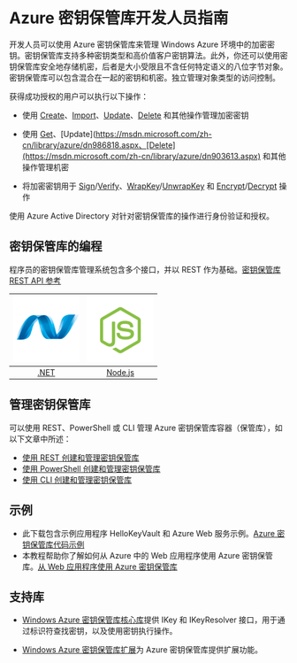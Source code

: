 <properties
   pageTitle="密钥保管库开发人员指南 | Windows Azure"
   description="开发人员可以使用 Azure 密钥保管库来管理 Windows Azure 环境中的加密密钥。"
   services="key-vault"
   documentationCenter=""
   authors="BrucePerlerMS"
   manager="mbaldwin"
   editor="bruceper" />
<tags
   ms.service="key-vault"
   ms.date="11/06/2015"
   wacn.date="12/28/2015" />

# Azure 密钥保管库开发人员指南

开发人员可以使用 Azure 密钥保管库来管理 Windows Azure 环境中的加密密钥。密钥保管库支持多种密钥类型和高价值客户密钥算法。此外，你还可以使用密钥保管库安全地存储机密，后者是大小受限且不含任何特定语义的八位字节对象。密钥保管库可以包含混合在一起的密钥和机密。独立管理对象类型的访问控制。

获得成功授权的用户可以执行以下操作：

- 使用 [Create](https://msdn.microsoft.com/zh-cn/library/azure/dn903634.aspx)、[Import](https://msdn.microsoft.com/zh-cn/library/azure/dn903626.aspx)、[Update](https://msdn.microsoft.com/zh-cn/library/azure/dn903616.aspx)、[Delete](https://msdn.microsoft.com/zh-cn/library/azure/dn903611.aspx) 和其他操作管理加密密钥

- 使用 [Get](https://msdn.microsoft.com/zh-cn/library/azure/dn903633.aspx)、[Update](https://msdn.microsoft.com/zh-cn/library/azure/dn986818.aspx、[Delete](https://msdn.microsoft.com/zh-cn/library/azure/dn903613.aspx) 和其他操作管理机密

- 将加密密钥用于 [Sign](https://msdn.microsoft.com/zh-cn/library/azure/dn878096.aspx)/[Verify](https://msdn.microsoft.com/zh-cn/library/azure/dn878082.aspx)、[WrapKey](https://msdn.microsoft.com/zh-cn/library/azure/dn878066.aspx)/[UnwrapKey](https://msdn.microsoft.com/zh-cn/library/azure/dn878079.aspx) 和 [Encrypt](https://msdn.microsoft.com/zh-cn/library/azure/dn878060.aspx)/[Decrypt](https://msdn.microsoft.com/zh-cn/library/azure/dn878097.aspx) 操作

使用 Azure Active Directory 对针对密钥保管库的操作进行身份验证和授权。

## 密钥保管库的编程

程序员的密钥保管库管理系统包含多个接口，并以 REST 作为基础。[密钥保管库 REST API 参考](https://msdn.microsoft.com/zh-cn/library/azure/dn903609.aspx)

|[![.NET](./media/key-vault-developers-guide/net.png)](https://msdn.microsoft.com/zh-cn/library/azure/dn903301.aspx)|[![Node.js](./media/key-vault-developers-guide/nodejs.png)](http://azure.github.io/azure-sdk-for-node/azure-arm-keyvault/latest)
|:--:|:--:|
|[.NET](https://msdn.microsoft.com/zh-cn/library/azure/dn903301.aspx)|[Node.js](http://azure.github.io/azure-sdk-for-node/azure-arm-keyvault/latest)

## 管理密钥保管库

可以使用 REST、PowerShell 或 CLI 管理 Azure 密钥保管库容器（保管库），如以下文章中所述：

- [使用 REST 创建和管理密钥保管库](https://msdn.microsoft.com/zh-cn/library/azure/mt620024.aspx)
- [使用 PowerShell 创建和管理密钥保管库](/documentation/articles/key-vault-get-started)
- [使用 CLI 创建和管理密钥保管库](/documentation/articles/key-vault-manage-with-cli)




## 示例

- 此下载包含示例应用程序 HelloKeyVault 和 Azure Web 服务示例。[Azure 密钥保管库代码示例](http://www.microsoft.com/download/details.aspx?id=45343)
- 本教程帮助你了解如何从 Azure 中的 Web 应用程序使用 Azure 密钥保管库。[从 Web 应用程序使用 Azure 密钥保管库](/documentation/articles/key-vault-use-from-web-application)

## 支持库

- [Windows Azure 密钥保管库核心库](http://www.nuget.org/packages/Microsoft.Azure.KeyVault.Core/1.0.0)提供 IKey 和 IKeyResolver 接口，用于通过标识符查找密钥，以及使用密钥执行操作。

- [Windows Azure 密钥保管库扩展](http://www.nuget.org/packages/Microsoft.Azure.KeyVault.Extensions/1.0.0)为 Azure 密钥保管库提供扩展功能。

<!---HONumber=Mooncake_1207_2015-->